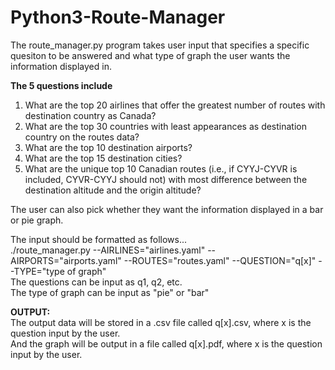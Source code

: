 # Python3-Route-Manager
The route_manager.py program takes user input that specifies a specific quesiton to be answered and what type of graph the user wants the information displayed in.

**The 5 questions include**  
1. What are the top 20 airlines that offer the greatest number of routes with destination country as Canada?  
2. What are the top 30 countries with least appearances as destination country on the routes data?  
3. What are the top 10 destination airports?  
4. What are the top 15 destination cities?  
5. What are the unique top 10 Canadian routes (i.e., if CYYJ-CYVR is included, CYVR-CYYJ should not) with most difference between the destination altitude and the origin altitude?  

The user can also pick whether they want the information displayed in a bar or pie graph.

The input should be formatted as follows...  
./route_manager.py --AIRLINES="airlines.yaml" --AIRPORTS="airports.yaml" --ROUTES="routes.yaml" --QUESTION="q[x]" --TYPE="type of graph"  
The questions can be input as q1, q2, etc.  
The type of graph can be input as "pie" or "bar"  
  
  
**OUTPUT:**  
The output data will be stored in a .csv file called q[x].csv, where x is the question input by the user.  
And the graph will be output in a file called q[x].pdf, where x is the question input by the user.


